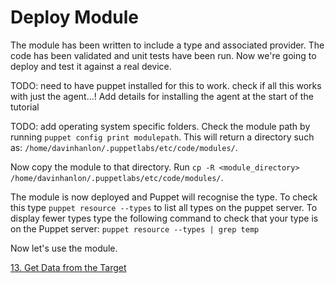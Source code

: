 # Deploy Module

The module has been written to include a type and associated provider. The code has been validated and unit tests have been run. Now we're going to deploy and test it against a real device.

TODO: need to have puppet installed for this to work. check if all this works with just the agent...! Add details for installing the agent at the start of the tutorial

TODO: add operating system specific folders.
Check the module path by running ```puppet config print modulepath```. This will return a directory such as: ```/home/davinhanlon/.puppetlabs/etc/code/modules/```.

Now copy the module to that directory. Run ```cp -R <module_directory>  /home/davinhanlon/.puppetlabs/etc/code/modules/```.

The module is now deployed and Puppet will recognise the type. To check this type ```puppet resource --types``` to list all types on the puppet server. To display fewer types type the following command to check that your type is on the Puppet server: ```puppet resource --types | grep temp```

Now let's use the module.

[13. Get Data from the Target](../13-get-data-from-target)
